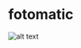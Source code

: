 # fotomatic
![alt text](https://content.codecademy.com/courses/freelance-1/capstone-1/specs/fotomatic_spec_landing.png)